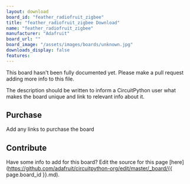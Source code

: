 ```yaml
---
layout: download
board_id: "feather_radiofruit_zigbee"
title: "feather_radiofruit_zigbee Download"
name: "feather_radiofruit_zigbee"
manufacturer: "Adafruit"
board_url: ""
board_image: "/assets/images/boards/unknown.jpg"
downloads_display: false
features:
---
```


This board hasn't been fully documented yet. Please make a pull request adding more info to this file.

The description should be written to inform a CircuitPython user what makes the board unique and link to relevant info about it.

## Purchase
Add any links to purchase the board

## Contribute

Have some info to add for this board? Edit the source for this page [here](https://github.com/adafruit/circuitpython-org/edit/master/_board/{{ page.board_id }}.md).
